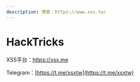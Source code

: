 ```yaml
---
description: 博客：https://www.xsx.tw/
---
```


# HackTricks

XSS平台：https://xsx.me

Telegram：[https://t.me/xsxtw](https://t.me/xsxtw)
